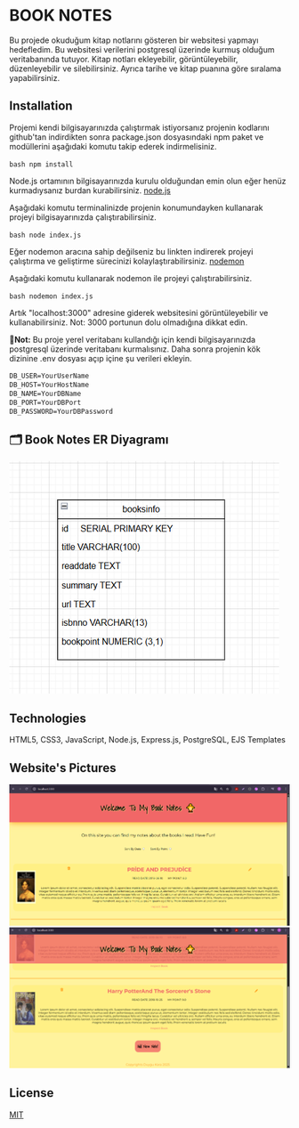 # BOOK NOTES

Bu projede okuduğum kitap notlarını gösteren bir websitesi yapmayı hedefledim. Bu websitesi verilerini postgresql üzerinde kurmuş olduğum veritabanında tutuyor. Kitap notları ekleyebilir, görüntüleyebilir, düzenleyebilir ve silebilirsiniz. Ayrıca tarihe ve kitap puanına göre sıralama yapabilirsiniz.

## Installation

Projemi kendi bilgisayarınızda çalıştırmak istiyorsanız projenin kodlarını github'tan indirdikten sonra package.json dosyasındaki npm paket ve modüllerini aşağıdaki komutu takip ederek indirmelisiniz.

```bash npm install```

Node.js ortamının bilgisayarınızda kurulu olduğundan emin olun eğer henüz kurmadıysanız burdan kurabilirsiniz. [node.js](https://nodejs.org/en/download/package-manager)

Aşağıdaki komutu terminalinizde projenin konumundayken kullanarak projeyi bilgisayarınızda çalıştırabilirsiniz.

```bash node index.js```

Eğer nodemon aracına sahip değilseniz bu linkten indirerek projeyi çalıştırma ve geliştirme sürecinizi kolaylaştırabilirsiniz. [nodemon](https://www.npmjs.com/package/nodemon)

Aşağıdaki komutu kullanarak nodemon ile projeyi çalıştırabilirsiniz.

```bash nodemon index.js```

Artık "localhost:3000" adresine giderek websitesini görüntüleyebilir ve kullanabilirsiniz. Not: 3000 portunun dolu olmadığına dikkat edin.

📌**Not:** Bu proje yerel veritabanı kullandığı için kendi bilgisayarınızda postgresql üzerinde veritabanı kurmalısınız. Daha sonra projenin kök dizinine .env dosyası açıp içine şu verileri ekleyin.

```env
DB_USER=YourUserName
DB_HOST=YourHostName
DB_NAME=YourDBName
DB_PORT=YourDBPort
DB_PASSWORD=YourDBPassword
```

## 🗂️ Book Notes ER Diyagramı

![ER Diagram](./public/assests/Book%20Note%20ER%20Diagram.png)

## Technologies

HTML5, CSS3, JavaScript, Node.js, Express.js, PostgreSQL, EJS Templates

## Website's Pictures

![Website Look](./public/assests/website%201.png)
![Website Look2](./public/assests/website%202.png)

## License

[MIT](https://choosealicense.com/licenses/mit/)